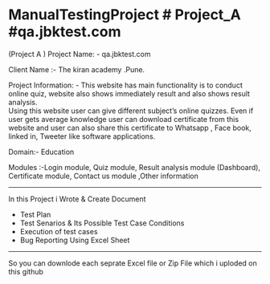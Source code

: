 # ManualTestingProject # Project_A #qa.jbktest.com
(Project A )
Project Name: - qa.jbktest.com

Client Name :- The kiran academy .Pune.

Project Information: - This website has main functionality is to conduct online  quiz, 
website also shows immediately result and also shows result analysis.  
Using this website user can give different subject’s online quizzes. Even if user 
gets average knowledge user can download certificate from this website and 
user can also share this certificate to Whatsapp , Face book, linked in, Tweeter like software applications.

Domain:- Education

Modules :-Login module, Quiz module, Result analysis module (Dashboard), 
Certificate module, Contact us module ,Other information

**********************************************************************************************************************
In this Project i Wrote & Create Document 
* Test Plan
* Test Senarios & Its Possible Test Case Conditions
* Execution of test cases
* Bug Reporting Using Excel Sheet
**********************************************************************************************************************
So you can downlode each seprate Excel file or Zip File which i uploded on this github
